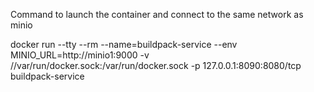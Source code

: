 Command to launch the container and connect to the same network as minio

docker run --tty --rm --name=buildpack-service --env MINIO_URL=http://minio1:9000 -v //var/run/docker.sock:/var/run/docker.sock -p 127.0.0.1:8090:8080/tcp buildpack-service